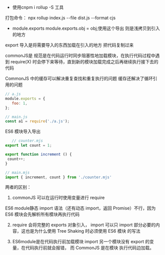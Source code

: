 - 使用cnpm i rollup -S 工具

打包命令：
npx rollup index.js --file dist.js --format cjs


- module.exports
module.exports.obj = obj;使用这个导出 则是浅拷贝到引入的地方

export 导入是将需要导入的东西加载在引入的地方  把代码复制过来



commonJS是
 规范是在代码运行时同步阻塞性地加载模块，在执行代码过程中遇到 require(X) 时会停下来等待，直到新的模块加载完成之后再继续执行接下去的代码

 CommonJS 中的缓存可以解决重复查找和重复执行的问题
 缓存还解决了循环引用的问题
 ```js
// a.js
module.exports = {
    foo: 1,
};

// main.js
const a1 = require('./a.js');
 ```


 ES6 模块导入导出
 ```js
    // counter.mjs
export let count = 1;

export function increment () {
  count++;
}

// main.mjs
import { increment, count } from './counter.mjs'
```


两者的区别：

1. commonJS 可以在运行时使用变量进行 require

 ES6 module静态 import 语法（还有动态 import，返回 Promise）不行，因为 ES6 模块会先解析所有模块再执行代码


 2. require 会将完整的 exports 对象引入，
    import 可以只 import 部分必要的内容，这也是为什么使用 Tree Shaking 时必须使用 ES6 模块 的写法

3. ES6module是在代码执行前加载模块
 import 另一个模块没有 export 的变量，在代码执行前就会报错，
 而 CommonJS 是在模块 执行代码边加载。

